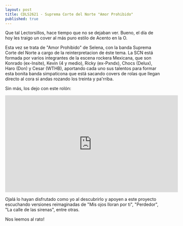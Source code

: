 ```yaml
---
layout: post
title: CDLS2621 - Suprema Corte del Norte "Amor Prohibido"
published: true
---
```


Que tal Lectorsillos, hace tiempo que no se dejaban ver. Bueno, el día de hoy les traigo un cover al más puro estilo de Acento en la O.

Esta vez se trata de "Amor Prohibido" de Selena, con la banda Suprema Corte del Norte a cargo de la reinterpretacion de éste tema. La SCN está formada por varios integrantes de la escena rockera Mexicana, que son Konrado (ex-Insite), Kevin (4 y medio), Ricky (ex-Pxndx), Chocs (Delux), Haro (Don) y Cesar (WTHB), aportando cada uno sus talentos para formar esta bonita banda simpaticona que está sacando covers de rolas que llegan directo al cora si andas rozando los treinta y pa'rriba. 

Sin más, los dejo con este rolón:

<div class="videoWrapper">
    <iframe width="560" height="315" src="https://www.youtube.com/embed/7k1E1Fg0rHs" title="YouTube video player" frameborder="0" allow="accelerometer; autoplay; clipboard-write; encrypted-media; gyroscope; picture-in-picture" allowfullscreen></iframe>
</div>

Ojalá lo hayan disfrutado como yo al descubrirlo y apoyen a este proyecto escuchando versiones reimaginadas de "Mis ojos lloran por ti", "Perdedor", "La calle de las sirenas", entre otras.

Nos leemos al rato!